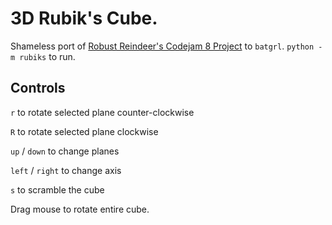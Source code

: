 # 3D Rubik's Cube.

Shameless port of [Robust Reindeer's Codejam 8 Project](https://github.com/bjoseru/pdcj8-robust-reindeer) to `batgrl`. `python -m rubiks` to run.

Controls
--------
`r` to rotate selected plane counter-clockwise

`R` to rotate selected plane clockwise

`up` / `down` to change planes

`left` / `right` to change axis

`s` to scramble the cube

Drag mouse to rotate entire cube.
